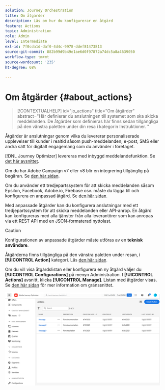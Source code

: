 ```yaml
---
solution: Journey Orchestration
title: Om åtgärder
description: Läs om hur du konfigurerar en åtgärd
feature: Actions
topic: Administration
role: Admin
level: Intermediate
exl-id: 7f0cda1d-daf0-4d4c-9978-ddef81473813
source-git-commit: 882b99d9b49e1ae6d0f97872a74dc5a8a4639050
workflow-type: tm+mt
source-wordcount: '235'
ht-degree: 68%

---
```


# Om åtgärder {#about_actions}

>[!CONTEXTUALHELP]
>id="jo_actions"
>title="Om åtgärder"
>abstract="Här definierar du anslutningen till systemet som ska skicka meddelanden. De åtgärder som definieras här finns sedan tillgängliga på den vänstra paletten under din resa i kategorin Instruktioner. "

Åtgärder är anslutningar genom vilka du levererar personaliserade upplevelser till kunder i realtid såsom push-meddelanden, e-post, SMS eller andra sätt för digitalt engagemang som du använder i företaget.

[!DNL Journey Optimizer] levereras med inbyggd meddelandefunktion. Se [det här avsnittet](../messages/get-started-content.md).

Om du har Adobe Campaign v7 eller v8 blir en integrering tillgänglig på begäran. Se [den här sidan](../action/acc-action.md).

Om du använder ett tredjepartssystem för att skicka meddelanden såsom Epsilon, Facebook, Adobe.io, Firebase osv. måste du lägga till och konfigurera en anpassad åtgärd. Se [den här sidan](../action/about-custom-action-configuration.md).

Med anpassade åtgärder kan du konfigurera anslutningar med ett tredjepartssystem för att skicka meddelanden eller API-anrop. En åtgärd kan konfigureras med alla tjänster från alla leverantörer som kan anropas via ett REST API med en JSON-formaterad nyttolast.

>[!CAUTION]
>
>Konfigurationen av anpassade åtgärder måste utföras av en **teknisk användare**.

Åtgärderna finns tillgängliga på den vänstra paletten under resan, i **[!UICONTROL Action]** kategori. Läs [den här sidan](../building-journeys/about-journey-activities.md#action-activities).

Om du vill visa åtgärdslistan eller konfigurera en ny åtgärd väljer du **[!UICONTROL Configurations]** på menyn Administration. I  **[!UICONTROL Actions]** avsnitt, klicka **[!UICONTROL Manage]**. Listan med åtgärder visas. Se [den här sidan](../start/user-interface.md) för mer information om gränssnittet.

![](assets/custom1.png)
